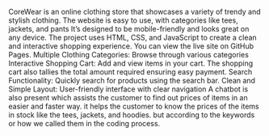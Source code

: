 CoreWear is an online clothing store that showcases a variety of trendy and stylish clothing. The website is easy to use, with categories like tees, jackets, and pants It’s designed to be mobile-friendly and looks great on any device. The project uses HTML, CSS, and JavaScript to create a clean and interactive shopping experience. You can view the live site on GitHub Pages.
Multiple Clothing Categories: Browse through various categories 
Interactive Shopping Cart: Add and view items in your cart. The shopping cart also tallies the total amount required ensuring easy payment.
Search Functionality: Quickly search for products using the search bar.
Clean and Simple Layout: User-friendly interface with clear navigation
A chatbot is also present which assists the customer to find out prices of items in an easier and faster way. it helps the customer to know the prices of the items in stock like the tees, jackets, and hoodies. but according to the keywords or how we called them in the coding process.  

